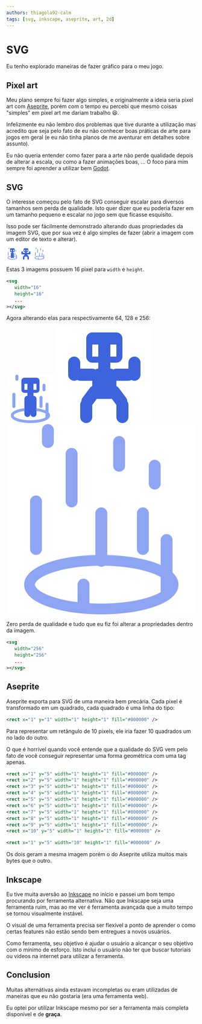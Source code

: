 ```yaml
---
authors: thiagola92-calm
tags: [svg, inkscape, aseprite, art, 2d]
---
```


# SVG

Eu tenho explorado maneiras de fazer gráfico para o meu jogo.  

## Pixel art

Meu plano sempre foi fazer algo simples, e originalmente a ideia seria pixel art com [Aseprite](https://www.aseprite.org/), porém com o tempo eu percebi que mesmo coisas "simples" em pixel art me dariam trabalho 😆.  

Infelizmente eu não lembro dos problemas que tive durante a utilização mas acredito que seja pelo fato de eu não conhecer boas práticas de arte para jogos em geral (e eu não tinha planos de me aventurar em detalhes sobre assunto).  

Eu não queria entender como fazer para a arte não perde qualidade depois de alterar a escala, ou como a fazer animações boas, ... O foco para mim sempre foi aprender a utilizar bem [Godot](https://godotengine.org/).  

## SVG

O interesse começou pelo fato de SVG conseguir escalar para diversos tamanhos sem perda de qualidade. Isto quer dizer que eu poderia fazer em um tamanho pequeno e escalar no jogo sem que ficasse esquisito.  

Isso pode ser fácilmente demonstrado alterando duas propriedades da imagem SVG, que por sua vez é algo simples de fazer (abrir a imagem com um editor de texto e alterar).  

![Pessoa dentro de uma aura circular que se expande verticalmente](./example01.svg)
![Pessoa em pé com os braços semi levantados e pernas abertas](./example02.svg)
![Aura circular que se expande verticalmente](./example03.svg)  

Estas 3 imagems possuem 16 pixel para `width` e `height`.  

```svg
<svg
   width="16"
   height="16"
   ...
></svg>
```

Agora alterando elas para respectivamente 64, 128 e 256:  

![Pessoa dentro de uma aura circular que se expande verticalmente](./example01_big.svg)
![Pessoa em pé com os braços semi levantados e pernas abertas](./example02_big.svg)
![Aura circular que se expande verticalmente](./example03_big.svg)  

Zero perda de qualidade e tudo que eu fiz foi alterar a propriedades dentro da imagem.  

```svg title="Última imagem"
<svg
   width="256"
   height="256"
   ...
></svg>
```

## Aseprite

Aseprite exporta para SVG de uma maneira bem precária. Cada pixel é transformado em um quadrado, cada quadrado é uma linha do tipo:  

```svg
<rect x="1" y="1" width="1" height="1" fill="#000000" />
```

Para representar um retângulo de 10 pixels, ele iria fazer 10 quadrados um no lado do outro.

O que é horrível quando você entende que a qualidade do SVG vem pelo fato de você conseguir representar uma forma geométrica com uma tag apenas.  

```svg title="Aseprite"
<rect x="1" y="5" width="1" height="1" fill="#000000" />
<rect x="2" y="5" width="1" height="1" fill="#000000" />
<rect x="3" y="5" width="1" height="1" fill="#000000" />
<rect x="4" y="5" width="1" height="1" fill="#000000" />
<rect x="5" y="5" width="1" height="1" fill="#000000" />
<rect x="6" y="5" width="1" height="1" fill="#000000" />
<rect x="7" y="5" width="1" height="1" fill="#000000" />
<rect x="8" y="5" width="1" height="1" fill="#000000" />
<rect x="9" y="5" width="1" height="1" fill="#000000" />
<rect x="10" y="5" width="1" height="1" fill="#000000" />
```

```svg title="Escrito a mão"
<rect x="1" y="5" width="10" height="1" fill="#000000" />
```

Os dois geram a mesma imagem porém o do Aseprite utiliza muitos mais bytes que o outro.

## Inkscape

Eu tive muita aversão ao [Inkscape](https://inkscape.org/) no início e passei um bom tempo procurando por ferramenta alternativa. Não que Inkscape seja uma ferramenta ruim, mas ao me ver é ferramenta avançada que a muito tempo se tornou visualmente instável.  

O visual de uma ferramenta precisa ser flexível a ponto de aprender o como certas features não estão sendo bem entregues a novos usuários.  

Como ferramenta, seu objetivo é ajudar o usuário a alcançar o seu objetivo com o mínimo de esforço. Isto inclui o usuário não ter que buscar tutoriais ou videos na internet para utilizar a ferramenta.  

## Conclusion

Muitas alternátivas ainda estavam incompletas ou eram utilizadas de maneiras que eu não gostaria (era uma ferramenta web).  

Eu optei por utilizar Inkscape mesmo por ser a ferramenta mais completa disponível e de **graça**.  